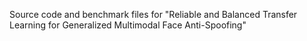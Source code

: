 Source code and benchmark files for "Reliable and Balanced Transfer Learning for Generalized Multimodal Face Anti-Spoofing"
